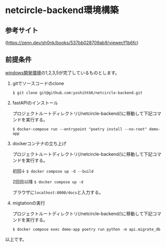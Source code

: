 # netcircle-backend環境構築
## 参考サイト
(https://zenn.dev/sh0nk/books/537bb028709ab9/viewer/f1b6fc)

## 前提条件
[windows開発環境](https://github.com/yoshihtb6/netcircle-frontend?tab=readme-ov-file#windows%E9%96%8B%E7%99%BA%E7%92%B0%E5%A2%83)の1,2,3,5が完了しているものとします。

1. gitでソースコードのclone

   `$ git clone git@github.com:yoshihtb6/netcircle-backend.git`

2. fastAPIのインストール

   プロジェクトルートディレクトリ(/netcircle-backend/)に移動して下記コマンドを実行する。

   `$ docker-compose run --entrypoint "poetry install --no-root" demo-app`

4. dockerコンテナの立ち上げ

   プロジェクトルートディレクトリ(/netcircle-backend/)に移動して下記コマンドを実行する。
   
   初回↓
   `$ docker compose up -d --build `

   2回目以降
   `$ docker compose up -d`

   ブラウザに`localhost:8000/docs`と入力する。

5. migtationの実行

   プロジェクトルートディレクトリ(/netcircle-backend/)に移動して下記コマンドを実行する。

   `$ docker compose exec demo-app poetry run python -m api.migrate_db`

以上です。

